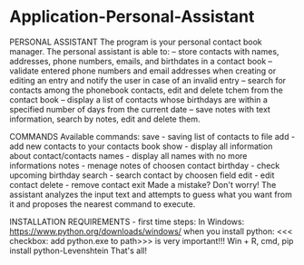 # Application-Personal-Assistant
PERSONAL ASSISTANT
The program is your personal contact book manager. 
The personal assistant is able to:
– store contacts with names, addresses, phone numbers, emails, and birthdates in a contact book
– validate entered phone numbers and email addresses when creating or editing an entry and notify the user in case of an invalid entry
– search for contacts among the phonebook contacts, edit and delete tchem from the contact book
– display a list of contacts whose birthdays are within a specified number of days from the current date
– save notes with text information, search by notes, edit and delete them.

COMMANDS
Available commands:
save - saving list of contacts to file
add - add new contacts to your contacts book
show - display all information about contact/contacts
names - display all names with no more informations
notes - menage notes of choosen contact
birthday - check upcoming birthday 
search - search contact by choosen field 
edit - edit contact
delete - remove contact
exit
Made a mistake? Don't worry! The assistant analyzes the input text and attempts to guess what you want from it and proposes the nearest command to execute.

INSTALLATION REQUIREMENTS - first time steps:
In Windows: https://www.python.org/downloads/windows/ 
when you install python:  <<< checkbox: add python.exe to path>>> is very important!!!
Win + R, cmd, pip install python-Levenshtein
That's all!

